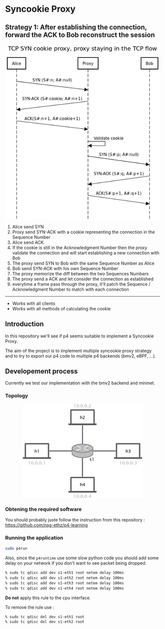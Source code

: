 # Syncookie Proxy

## Strategy 1: After establishing the connection, forward the ACK to Bob reconstruct the session

![sequence diagram of the strategy](images/strategy.png)

1. Alice send SYN
2. Proxy send SYN-ACK with a cookie representing the connection in the Sequence Number
3. Alice send ACK
4. If the cookie is still in the Acknowledgment Number then the proxy validate the connection and will start establishing a new connection with Bob
5. The proxy send SYN to Bob with the same Sequence Number as Alice
4. Bob send SYN-ACK with his own Sequence Number
5. The proxy memorize the diff between the two Sequences Numbers
6. The proxy send a ACK and let consider the connection as established
7. everytime a frame pass through the proxy, it'll patch the Sequence / Acknowledgment Number to match with each connection

-------------

* Works with all clients
* Works with all methods of calculating the cookie

## Introduction

In this repository we'll see if p4 seems suitable to implement a Syncookie Proxy.

The aim of the project is to implement multiple syncookie proxy strategy and to try to export our p4 code to multiple p4 backends (bmv2, eBPF, ...).

## Developement process

Currently we test our implementation with the bmv2 backend and mininet.

### Topology

<p align="center">
<img src="images/l2_topology.png" title="L2 Star Topology">
<p/>

### Obtening the required software

You should probably juste follow the instruction from this repository : https://github.com/nsg-ethz/p4-learning

### Running the application

```bash
sudo p4run
```

Also, since the `p4runtime` use some slow python code you should add some delay on your network if you don't want to see packet being dropped.

```bash
% sudo tc qdisc add dev s1-eth1 root netem delay 100ms
% sudo tc qdisc add dev s1-eth2 root netem delay 100ms
% sudo tc qdisc add dev s1-eth3 root netem delay 100ms
% sudo tc qdisc add dev s1-eth4 root netem delay 100ms
```

**Do not** apply this rule to the cpu interface.

To remove the rule use :
```
% sudo tc qdisc del dev s1-eth1 root
% sudo tc qdisc del dev s1-eth2 root
```

